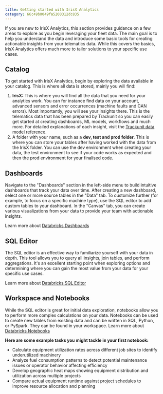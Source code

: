 ```yaml
---
title: Getting started with IrisX Analytics
category: 66c49b0049fa5200312dc835
---
```


If you are new to IrisX Analytics, this section provides guidance on a few areas to explore as you begin leveraging your fleet data. The main goal is to help you understand the data and introduce some basic tools for creating actionable insights from your telematics data. While this covers the basics, IrisX Analytics offers much more to tailor solutions to your specific use cases.

## Catalog
To get started with IrisX Analytics, begin by exploring the data available in your catalog. This is where all data is stored, mainly you will find: 

1. **IrisX:** This is where you will find all the data that you need for your analytics work. You can for instance find data on your account, advanced sensors and error occurrences (machine faults and CAN errors). Most importantly, you will see your insights there. This is the telematics data that has been prepared by Trackunit so you can easily get started at creating dashboards, ML models, workflows and much more. For detailed explanations of each insight, visit the [Trackunit data model reference](https://developers.trackunit.com/reference/data-model).
2. A folder with your name, such as a **dev, test and prod folder.** This is where you can store your tables after having worked with the data from the IrisX folder. You can use the dev environment when creating your data, the test environment to see if your code works as expected and then the prod environment for your finalised code. 

## Dashboards
Navigate to the "Dashboards" section in the left-side menu to build intuitive dashboards that track your data over time. After creating a new dashboard, select one or more source tables in the "Data" tab. To customize further (for example, to focus on a specific machine type), use the SQL editor to add custom tables to your dashboard. In the "Canvas" tab, you can create various visualizations from your data to provide your team with actionable insights.

Learn more about [Databricks Dashboards](https://docs.databricks.com/aws/en/dashboards/)

## SQL Editor
The SQL editor is an effective way to familiarize yourself with your data in depth. This tool allows you to query all insights, join tables, and perform aggregations. It's an excellent starting point when exploring options and determining where you can gain the most value from your data for your specific use cases.

Learn more about [Databricks SQL Editor](https://docs.databricks.com/aws/en/sql/user/sql-editor/)

## Workspace and Notebooks
While the SQL editor is great for initial data exploration, notebooks allow you to perform more complex calculations on your data. Notebooks can be used to create new tables from existing data and can be written in SQL, Python, or PySpark. They can be found in your workspace. Learn more about [Databricks Notebooks](https://docs.databricks.com/aws/en/notebooks/)

**Here are some example tasks you might tackle in your first notebook:**

- Calculate equipment utilization rates across different job sites to identify underutilized machinery
- Analyze fuel consumption patterns to detect potential maintenance issues or operator behavior affecting efficiency
- Develop geographic heat maps showing equipment distribution and utilization across multiple projects
- Compare actual equipment runtime against project schedules to improve resource allocation and planning
